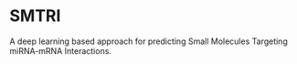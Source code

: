 # SMTRI
A deep learning based approach for predicting Small Molecules Targeting miRNA-mRNA Interactions.
